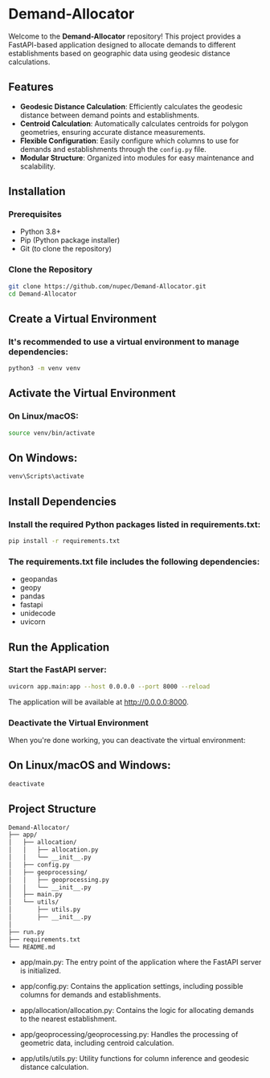 # Demand-Allocator

Welcome to the **Demand-Allocator** repository! This project provides a FastAPI-based application designed to allocate demands to different establishments based on geographic data using geodesic distance calculations.

## Features

- **Geodesic Distance Calculation**: Efficiently calculates the geodesic distance between demand points and establishments.
- **Centroid Calculation**: Automatically calculates centroids for polygon geometries, ensuring accurate distance measurements.
- **Flexible Configuration**: Easily configure which columns to use for demands and establishments through the `config.py` file.
- **Modular Structure**: Organized into modules for easy maintenance and scalability.

## Installation

### Prerequisites

- Python 3.8+
- Pip (Python package installer)
- Git (to clone the repository)

### Clone the Repository

```bash
git clone https://github.com/nupec/Demand-Allocator.git
cd Demand-Allocator
```

## Create a Virtual Environment

### It's recommended to use a virtual environment to manage dependencies:

```bash
python3 -m venv venv
```
## Activate the Virtual Environment
### On Linux/macOS:

```bash
source venv/bin/activate
```
## On Windows:
```bash
venv\Scripts\activate
```
## Install Dependencies

### Install the required Python packages listed in requirements.txt:

```bash
pip install -r requirements.txt
```

### The requirements.txt file includes the following dependencies:

- geopandas
- geopy
- pandas
- fastapi
- unidecode
- uvicorn

## Run the Application

### Start the FastAPI server:
```bash
uvicorn app.main:app --host 0.0.0.0 --port 8000 --reload
```
The application will be available at http://0.0.0.0:8000.

### Deactivate the Virtual Environment

When you're done working, you can deactivate the virtual environment:
## On Linux/macOS and Windows:
```bash
deactivate
```

## Project Structure
```bash
Demand-Allocator/
├── app/
│   ├── allocation/
│   │   ├── allocation.py
│   │   └── __init__.py
│   ├── config.py
│   ├── geoprocessing/
│   │   ├── geoprocessing.py
│   │   └── __init__.py
│   ├── main.py
│   └── utils/
│       ├── utils.py
│       ├── __init__.py
│
├── run.py
├── requirements.txt
└── README.md
```
- app/main.py: The entry point of the application where the FastAPI server is initialized.

- app/config.py: Contains the application settings, including possible columns for demands and establishments.

- app/allocation/allocation.py: Contains the logic for allocating demands to the nearest establishment.

- app/geoprocessing/geoprocessing.py: Handles the processing of geometric data, including centroid calculation.

- app/utils/utils.py: Utility functions for column inference and geodesic distance calculation.
